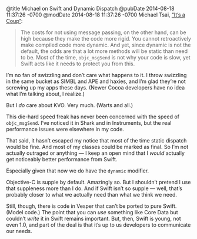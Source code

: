 @title Michael on Swift and Dynamic Dispatch
@pubDate 2014-08-18 11:37:26 -0700
@modDate 2014-08-18 11:37:26 -0700
Michael Tsai, <a href="http://mjtsai.com/blog/2014/08/18/its-a-coup/">“It’s a Coup”</a>:

>The costs for not using message passing, on the other hand, can be high because they make the code more rigid. You cannot retroactively make compiled code more dynamic. And yet, since dynamic is not the default, the odds are that a lot more methods will be static than need to be. Most of the time, <code>objc_msgSend</code> is not why your code is slow, yet Swift acts like it needs to protect you from this.

I’m no fan of swizzling and don’t care what happens to it. I throw swizzling in the same bucket as SIMBL and APE and haxies, and I’m glad they’re not screwing up my apps these days. (Newer Cocoa developers have no idea what I’m talking about, I realize.)

But I *do* care about KVO. Very much. (Warts and all.)

This die-hard speed freak has never been concerned with the speed of <code>objc_msgSend</code>. I’ve noticed it in Shark and in Instruments, but the real performance issues were elsewhere in my code.

That said, it hasn’t escaped my notice that most of the time static dispatch would be fine. And most of my classes could be marked as final. So I’m not actually outraged or anything — I keep an open mind that I *would* actually get noticeably better performance from Swift.

Especially given that now we do have the <code>dynamic</code> modifier.

Objective-C is supple by default. Amazingly so. But I shouldn’t pretend I use that suppleness more than I do. And if Swift isn’t so supple — well, that’s probably closer to what we actually need than what we think we need.

Still, though, there is code in Vesper that can’t be ported to pure Swift. (Model code.) The point that you can <em>use</em> something like Core Data but couldn’t <em>write</em> it in Swift remains important. But, then, Swift is young, not even 1.0, and part of the deal is that it’s up to us developers to communicate our needs.
